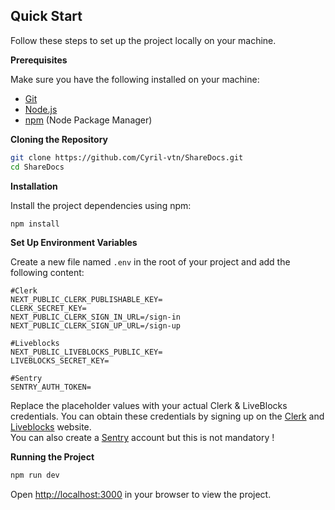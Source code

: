 ## <a name="quick-start">Quick Start</a>

Follow these steps to set up the project locally on your machine.

**Prerequisites**

Make sure you have the following installed on your machine:

- [Git](https://git-scm.com/)
- [Node.js](https://nodejs.org/en)
- [npm](https://www.npmjs.com/) (Node Package Manager)

**Cloning the Repository**

```bash
git clone https://github.com/Cyril-vtn/ShareDocs.git
cd ShareDocs
```

**Installation**

Install the project dependencies using npm:

```bash
npm install
```

**Set Up Environment Variables**

Create a new file named `.env` in the root of your project and add the following content:

```env
#Clerk
NEXT_PUBLIC_CLERK_PUBLISHABLE_KEY=
CLERK_SECRET_KEY=
NEXT_PUBLIC_CLERK_SIGN_IN_URL=/sign-in
NEXT_PUBLIC_CLERK_SIGN_UP_URL=/sign-up

#Liveblocks
NEXT_PUBLIC_LIVEBLOCKS_PUBLIC_KEY=
LIVEBLOCKS_SECRET_KEY=

#Sentry
SENTRY_AUTH_TOKEN=
```

Replace the placeholder values with your actual Clerk & LiveBlocks credentials. You can obtain these credentials by signing up on the [Clerk](https://clerk.com/) and [Liveblocks](https://liveblocks.io/) website. </br>
You can also create a [Sentry](https://sentry.io) account but this is not mandatory !

**Running the Project**

```bash
npm run dev
```

Open [http://localhost:3000](http://localhost:3000) in your browser to view the project.
